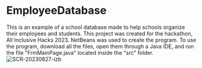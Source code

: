 # EmployeeDatabase

This is an example of a school database made to help schools organize their employees and students. This project was created for the hackathon, All Inclusive Hacks 2023. NetBeans was used to create the program. To use the program, download all the files, open them through a Java IDE, and run the file "FrmMainPage.java" located inside the "src" folder.
![SCR-20230827-izb](https://github.com/rajshah6/EmployeeDatabase/assets/95878543/bbff1045-1a8b-450d-ac53-de566fcb160b)
